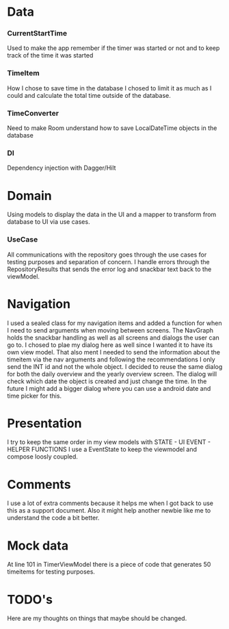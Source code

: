 # Data

### CurrentStartTime
Used to make the app remember if the timer was started or not and to keep track of the time it was started

### TimeItem
How I chose to save time in the database
I chosed to limit it as much as I could and calculate the total time outside of the database.

### TimeConverter
Need to make Room understand how to save LocalDateTime objects in the database

### DI
Dependency injection with Dagger/Hilt


# Domain
Using models to display the data in the UI and a mapper to transform from database to UI via use cases.

### UseCase
All communications with the repository goes through the use cases for testing purposes and separation of concern.
I handle errors through the RepositoryResults that sends the error log and snackbar text back to the viewModel.

# Navigation
I used a sealed class for my navigation items and added a function for when I need to send arguments when moving between screens.
The NavGraph holds the snackbar handling as well as all screens and dialogs the user can go to. 
I chosed to plae my dialog here as well since I wanted it to have its own view model. That also ment I needed to send the information about the timeitem via the nav arguments and following the recommendations I only send the INT id and not the whole object.
I decided to reuse the same dialog for both the daily overview and the yearly overview screen. The dialog will check which date the object is created and just change the time. In the future I might add a bigger dialog where you can use a android date and time picker for this.

# Presentation
I try to keep the same order in my view models with STATE - UI EVENT - HELPER FUNCTIONS
I use a EventState to keep the viewmodel and compose loosly coupled. 

# Comments
I use a lot of extra comments because it helps me when I got back to use this as a support document. Also it might help another newbie like me to understand the code a bit better.

# Mock data
At line 101 in TimerViewModel there is a piece of code that generates 50 timeitems for testing purposes.

# TODO's
Here are my thoughts on things that maybe should be changed.
